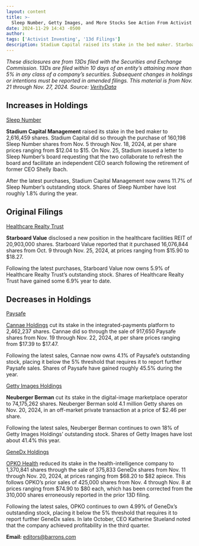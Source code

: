 ```yaml
---
layout: content
title: >-
  Sleep Number, Getty Images, and More Stocks See Action From Activist Investors
date: 2024-11-29 14:43 -0500
author: 
tags: ['Activist Investing', '13d Filings']
description: Stadium Capital raised its stake in the bed maker. Starboard Value disclosed a new position in Healthcare Realty Trust. Plus, Paysafe, Getty Images, and GeneDx.
---
```





 


 





*These disclosures are from 13Ds filed with the Securities and Exchange Commission. 13Ds are filed within 10 days of an entity’s attaining more than 5% in any class of a company’s securities. Subsequent changes in holdings or intentions must be reported in amended filings. This material is from Nov. 21 through Nov. 27, 2024. Source: [VerityData](http://www.verityplatform.com)*


Increases in Holdings
---------------------

 
[Sleep Number](https://www.barrons.com/market-data/stocks/SNBR)
  

**Stadium Capital Management**
raised its stake in the bed maker to 2,616,459 shares. Stadium Capital did so through the purchase of 160,198 Sleep Number shares from Nov. 5 through Nov. 18, 2024, at per share prices ranging from \$12.04 to \$15. On Nov. 25, Stadium issued a letter to Sleep Number’s board requesting that the two collaborate to refresh the board and facilitate an independent CEO search following the retirement of former CEO Shelly Ibach.


 After the latest purchases, Stadium Capital Management now owns 11.7% of Sleep Number’s outstanding stock. Shares of Sleep Number have lost roughly 1.8% during the year.


Original Filings
----------------

 
[Healthcare Realty Trust](https://www.barrons.com/market-data/stocks/HR)
  

**Starboard Value** 
disclosed a new position in the healthcare facilities REIT of 20,903,000 shares. Starboard Value reported that it purchased 16,076,844 shares from Oct. 9 through Nov. 25, 2024, at prices ranging from \$15.90 to \$18.27.


Following the latest purchases, Starboard Value now owns 5.9% of Healthcare Realty Trust’s outstanding stock. Shares of Healthcare Realty Trust have gained some 6.9% year to date.


Decreases in Holdings
---------------------

 
[Paysafe](https://www.barrons.com/market-data/stocks/PSFE)
  

[Cannae Holdings](https://www.barrons.com/market-data/stocks/CNNE)
cut its stake in the integrated-payments platform to 2,462,237 shares. Cannae did so through the sale of 917,650 Paysafe shares from Nov. 19 through Nov. 22, 2024, at per share prices ranging from \$17.39 to \$17.47.


Following the latest sales, Cannae now owns 4.1% of Paysafe’s outstanding stock, placing it below the 5% threshold that requires it to report further Paysafe sales. Shares of Paysafe have gained roughly 45.5% during the year.



[Getty Images Holdings](https://www.barrons.com/market-data/stocks/GETY)
  

**Neuberger Berman** 
cut its stake in the digital-image marketplace operator to 74,175,262 shares. Neuberger Berman sold 4.1 million Getty shares on Nov. 20, 2024, in an off-market private transaction at a price of \$2.46 per share.


Following the latest sales, Neuberger Berman continues to own 18% of Getty Images Holdings’ outstanding stock. Shares of Getty Images have lost about 41.4% this year.



[GeneDx Holdings](https://www.barrons.com/market-data/stocks/WGS)
  

[OPKO Health](https://www.barrons.com/market-data/stocks/OPK)
reduced its stake in the health-intelligence company to 1,370,841 shares through the sale of 375,833 GeneDx shares from Nov. 11 through Nov. 20, 2024, at prices ranging from \$68.20 to \$82 apiece. This follows OPKO’s prior sales of 425,000 shares from Nov. 4 through Nov. 8 at prices ranging from \$74.90 to \$80 each, which has been corrected from the 310,000 shares erroneously reported in the prior 13D filing.


Following the latest sales, OPKO continues to own 4.99% of GeneDx’s outstanding stock, placing it below the 5% threshold that requires it to report further GeneDx sales. In late October, CEO Katherine Stueland noted that the company achieved profitability in the third quarter.





**Email:** 
[editors@barrons.com](mailto:editors@barrons.com)









